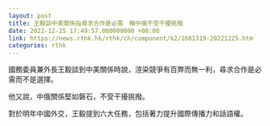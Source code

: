 ```yaml
---
layout: post
title: 王毅談中美關係指尋求合作是必需　稱中俄不受干擾挑撥
date: 2022-12-25 17:49:57.000000000 +08:00
link: https://news.rthk.hk/rthk/ch/component/k2/1681319-20221225.htm
categories: rthk
---
```


國務委員兼外長王毅談到中美關係時說，渲染競爭有百弊而無一利，尋求合作是必需而不是選擇。

他又說，中俄關係堅如磐石，不受干擾挑撥。

對於明年中國外交，王毅提到六大任務，包括著力提升國際傳播力和話語權。
